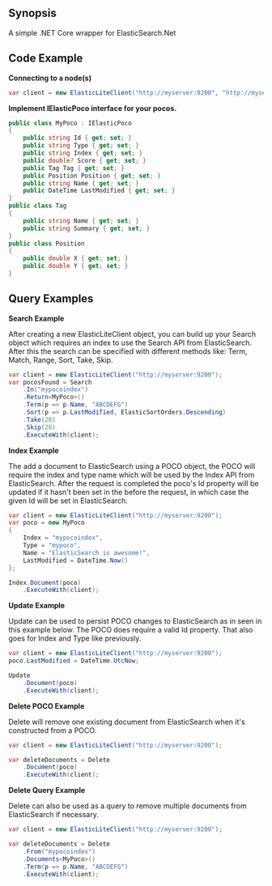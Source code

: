 ## Synopsis

A simple .NET Core wrapper for ElasticSearch.Net

## Code Example

**Connecting to a node(s)**

```csharp
var client = new ElasticLiteClient("http://myserver:9200", "http://myserver:9201");
```

**Implement IElasticPoco interface for your pocos.**

```csharp
public class MyPoco : IElasticPoco
{
	public string Id { get; set; }
    public string Type { get; set; }
    public string Index { get; set; }
    public double? Score { get; set; }
    public Tag Tag { get; set; }
    public Position Position { get; set; }
    public string Name { get; set; }
    public DateTime LastModified { get; set; }
}
public class Tag
{
    public string Name { get; set; }
    public string Summary { get; set; }
}
public class Position
{
    public double X { get; set; }
    public double Y { get; set; }
}
```

## Query Examples

**Search Example**

After creating a new ElasticLiteClient object, you can build up your Search object which requires an index to use the Search API from ElasticSearch. After this the search can be specified with different methods like: Term, Match, Range, Sort, Take, Skip.

```csharp
var client = new ElasticLiteClient("http://myserver:9200");
var pocosFound = Search
    .In("mypocoindex")
    .Return<MyPoco>()
    .Term(p => p.Name, "ABCDEFG")
    .Sort(p => p.LastModified, ElasticSortOrders.Descending)
    .Take(20)
    .Skip(20)
    .ExecuteWith(client);
```

**Index Example**

The add a document to ElasticSearch using a POCO object, the POCO will require the index and type name which will be used by the Index API from ElasticSearch. After the request is completed the poco's Id property will be updated if it hasn't been set in the before the request, in which case the given Id will be set in ElasticSearch.

```csharp
var client = new ElasticLiteClient("http://myserver:9200");
var poco = new MyPoco 
{ 
    Index = "mypocoindex", 
    Type = "mypoco", 
    Name = "ElasticSearch is awesome!",
	LastModified = DateTime.Now()
};

Index.Document(poco)
    .ExecuteWith(client);
```

**Update Example**

Update can be used to persist POCO changes to ElasticSearch as in seen in this example below. The POCO does require a valid Id property. That also goes for Index and Type like previously.

```csharp
var client = new ElasticLiteClient("http://myserver:9200");
poco.LastModified = DateTime.UtcNow;

Update
    .Document(poco)
    .ExecuteWith(client);
```

**Delete POCO Example**

Delete will remove one existing document from ElasticSearch when it's constructed from a POCO.

```csharp
var client = new ElasticLiteClient("http://myserver:9200");

var deleteDocuments = Delete
    .Document(poco)
    .ExecuteWith(client);
```

**Delete Query Example**

Delete can also be used as a query to remove multiple documents from ElasticSearch if necessary.

```csharp
var client = new ElasticLiteClient("http://myserver:9200");

var deleteDocuments = Delete
    .From("mypocoindex")
    .Documents<MyPoco>()
    .Term(p => p.Name, "ABCDEFG")
    .ExecuteWith(client);
```
